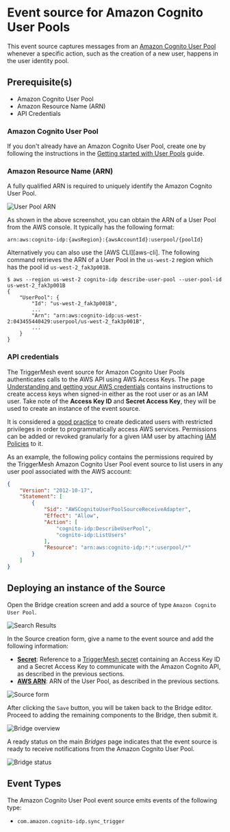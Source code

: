 # Event source for Amazon Cognito User Pools

This event source captures messages from an [Amazon Cognito User Pool][cup-docs] whenever a specific action, such as the
creation of a new user, happens in the user identity pool.

## Prerequisite(s)

- Amazon Cognito User Pool
- Amazon Resource Name (ARN)
- API Credentials

### Amazon Cognito User Pool

If you don't already have an Amazon Cognito User Pool, create one by following the instructions in the [Getting started
with User Pools][cup-getting-started] guide.

### Amazon Resource Name (ARN)

A fully qualified ARN is required to uniquely identify the Amazon Cognito User Pool.

![User Pool ARN](../../assets/images/awscognitouserpool-source/userpool-arn.png)

As shown in the above screenshot, you can obtain the ARN of a User Pool from the AWS console. It typically has the
following format:

```
arn:aws:cognito-idp:{awsRegion}:{awsAccountId}:userpool/{poolId}
```

Alternatively you can also use the [AWS CLI][aws-cli]. The following command retrieves the ARN of a User Pool in the
`us-west-2` region which has the pool id `us-west-2_fak3p001B`.

```console
$ aws --region us-west-2 cognito-idp describe-user-pool --user-pool-id us-west-2_fak3p001B
{
    "UserPool": {
        "Id": "us-west-2_fak3p001B",
        ...
        "Arn": "arn:aws:cognito-idp:us-west-2:043455440429:userpool/us-west-2_fak3p001B",
        ...
    }
}
```

### API credentials

The TriggerMesh event source for Amazon Cognito User Pools authenticates calls to the AWS API using AWS Access Keys. The
page [Understanding and getting your AWS credentials][accesskey] contains instructions to create access keys when
signed-in either as the root user or as an IAM user. Take note of the **Access Key ID** and **Secret Access Key**, they
will be used to create an instance of the event source.

It is considered a [good practice][iam-bestpractices] to create dedicated users with restricted privileges in order to
programmatically access AWS services. Permissions can be added or revoked granularly for a given IAM user by attaching
[IAM Policies][iam-policies] to it.

As an example, the following policy contains the permissions required by the TriggerMesh Amazon Cognito User Pool event
source to list users in any user pool associated with the AWS account:

```json
{
    "Version": "2012-10-17",
    "Statement": [
        {
            "Sid": "AWSCognitoUserPoolSourceReceiveAdapter",
            "Effect": "Allow",
            "Action": [
                "cognito-idp:DescribeUserPool",
                "cognito-idp:ListUsers"
            ],
            "Resource": "arn:aws:cognito-idp:*:*:userpool/*"
        }
    ]
}
```

## Deploying an instance of the Source

Open the Bridge creation screen and add a source of type `Amazon Cognito User Pool`.

![Search Results](../../assets/images/awscognitouserpool-source/source-cognito-userpool.png)

In the Source creation form, give a name to the event source and add the following information:

- [**Secret**][accesskey]: Reference to a [TriggerMesh secret][tm-secret] containing an Access Key ID and a Secret
  Access Key to communicate with the Amazon Cognito API, as described in the previous sections.
- [**AWS ARN**][arn]: ARN of the User Pool, as described in the previous sections.

![Source form](../../assets/images/awscognitouserpool-source/source-cognito-userpool-form.png)

After clicking the `Save` button, you will be taken back to the Bridge editor. Proceed to adding the remaining
components to the Bridge, then submit it.

![Bridge overview](../../assets/images/awscognitouserpool-source/bridge-form-target.png)

A ready status on the main _Bridges_ page indicates that the event source is ready to receive notifications from the
Amazon Cognito User Pool.

![Bridge status](../../assets/images/awscognitouserpool-source/bridge-status.png)

## Event Types

The Amazon Cognito User Pool event source emits events of the following type:

- `com.amazon.cognito-idp.sync_trigger`

[cup-docs]: https://docs.aws.amazon.com/cognito/latest/developerguide/cognito-user-identity-pools.html
[cup-getting-started]: https://docs.aws.amazon.com/cognito/latest/developerguide/getting-started-with-cognito-user-pools.html
[accesskey]: https://docs.aws.amazon.com/general/latest/gr/aws-sec-cred-types.html#access-keys-and-secret-access-keys
[iam-bestpractices]: https://docs.aws.amazon.com/general/latest/gr/aws-access-keys-best-practices.html#iam-user-access-keys
[iam-policies]: https://docs.aws.amazon.com/IAM/latest/UserGuide/access_policies.html
[arn]: https://docs.aws.amazon.com/IAM/latest/UserGuide/list_amazoncognitouserpools.html
[tm-secret]: ../secrets.md
